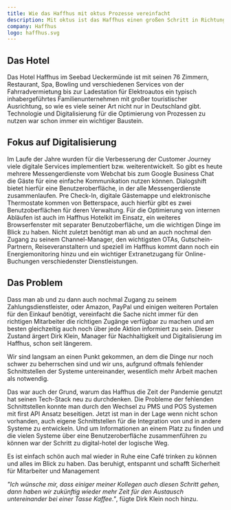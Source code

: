 ```yaml
---
title: Wie das Haffhus mit oktus Prozesse vereinfacht
description: Mit oktus ist das Haffhus einen großen Schritt in Richtung Automatisierung gegangen. Erfahre, wie das Hotel seine täglichen Abläufe mithilfe von oktus optimiert.
company: Haffhus
logo: haffhus.svg
---
```


## Das Hotel

Das Hotel Haffhus im Seebad Ueckermünde ist mit seinen 76 Zimmern, Restaurant, Spa, Bowling und verschiedenen Services von der Fahrradvermietung bis zur Ladestation für Elektroautos ein typisch inhabergeführtes Familienunternehmen mit großer touristischer Ausrichtung, so wie es viele seiner Art nicht nur in Deutschland gibt. Technologie und Digitalisierung für die Optimierung von Prozessen zu nutzen war schon immer ein wichtiger Baustein.

## Fokus auf Digitalisierung

Im Laufe der Jahre wurden für die Verbesserung der Customer Journey viele digitale Services implementiert bzw. weiterentwickelt. So gibt es heute mehrere Messengerdienste vom Webchat bis zum Google Business Chat die Gäste für eine einfache Kommunikation nutzen können. Dialogshift bietet hierfür eine Benutzeroberfläche, in der alle Messengerdienste zusammenlaufen. Pre Check-In, digitale Gästemappe und elektronische Thermostate kommen von Betterspace, auch hierfür gibt es zwei Benutzoberflächen für deren Verwaltung. Für die Optimierung von internen Abläufen ist auch im Haffhus Hotelkit im Einsatz, ein weiteres Browserfenster mit separater Benutzoberfläche, um die wichtigen Dinge im Blick zu haben. Nicht zuletzt benötigt man ab und an auch nochmal den Zugang zu seinem Channel-Manager, den wichtigsten OTAs, Gutschein-Partnern, Reiseveranstaltern und speziell im Haffhus kommt dann noch ein Energiemonitoring hinzu und ein wichtiger Extranetzugang für Online-Buchungen verschiedenster Dienstleistungen.

## Das Problem

Dass man ab und zu dann auch nochmal Zugang zu seinem Zahlungsdienstleister, oder Amazon, PayPal und einigen weiteren Portalen für den Einkauf benötigt, vereinfacht die Sache nicht immer für den richtigen Mitarbeiter die richtigen Zugänge verfügbar zu machen und am besten gleichzeitig auch noch über jede Aktion informiert zu sein. Dieser Zustand ärgert Dirk Klein, Manager für Nachhaltigkeit und Digitalisierung im Haffhus, schon seit längerem.

<quote author="Dirk Klein" job="Head of Digitilization" company="Haffhus" picture="dirkklein.jpeg">
Wir sind langsam an einen Punkt gekommen, an dem die Dinge nur noch schwer zu beherrschen sind und wir uns, aufgrund oftmals fehlender Schnittstellen der Systeme untereinander, wesentlich mehr Arbeit machen als notwendig.
</quote>

Das war auch der Grund, warum das Haffhus die Zeit der Pandemie genutzt hat seinen Tech-Stack neu zu durchdenken. Die Probleme der fehlenden Schnittstellen konnte man durch den Wechsel zu PMS und POS Systemen mit first API Ansatz beseitigen. Jetzt ist man in der Lage wenn nicht schon vorhanden, auch eigene Schnittstellen für die Integration von und in andere Systeme zu entwickeln. Und um Informationen an einem Platz zu finden und die vielen Systeme über eine Benutzeroberfläche zusammenführen zu können war der Schritt zu digital-hotel der logische Weg.

<quote author="Dirk Klein" job="Head of Digitilization" company="Haffhus" picture="dirkklein.jpeg">
Es ist einfach schön auch mal wieder in Ruhe eine Café trinken zu können und alles im Blick zu haben. Das beruhigt, entspannt und schafft Sicherheit für Mitarbeiter und Management
</quote>

*"Ich wünsche mir, dass einiger meiner Kollegen auch diesen Schritt gehen, dann haben wir zukünftig wieder mehr Zeit für den Austausch untereinander bei einer Tasse Kaffee."*, fügte Dirk Klein noch hinzu.
